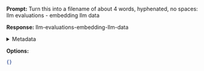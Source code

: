 **Prompt:**
Turn this into a filename of about 4 words, hyphenated, no spaces: llm evaluations - embedding llm data

**Response:**
llm-evaluations-embedding-llm-data

<details><summary>Metadata</summary>

- Duration: 1635 ms
- Datetime: 2023-11-07T22:50:15.803394
- Model: gpt-3.5-turbo-0613

</details>

**Options:**
```json
{}
```

